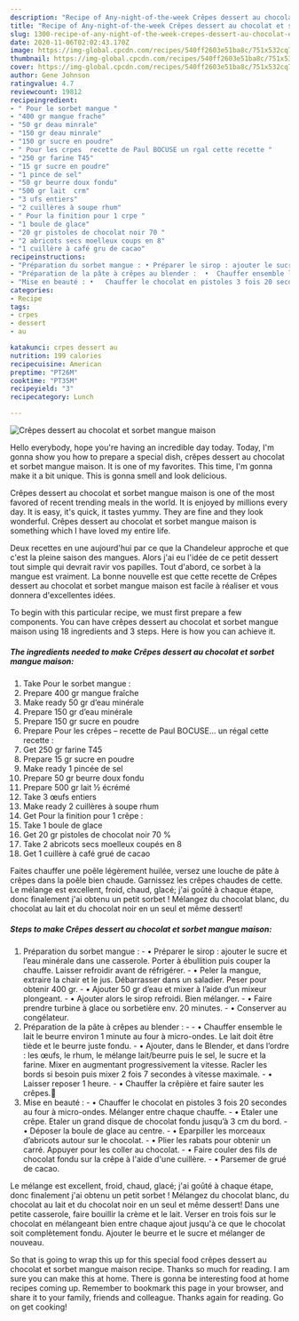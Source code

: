 ```yaml
---
description: "Recipe of Any-night-of-the-week Crêpes dessert au chocolat et sorbet mangue maison"
title: "Recipe of Any-night-of-the-week Crêpes dessert au chocolat et sorbet mangue maison"
slug: 1300-recipe-of-any-night-of-the-week-crepes-dessert-au-chocolat-et-sorbet-mangue-maison
date: 2020-11-06T02:02:43.170Z
image: https://img-global.cpcdn.com/recipes/540ff2603e51ba8c/751x532cq70/crepes-dessert-au-chocolat-et-sorbet-mangue-maison-photo-principale-de-la-recette.jpg
thumbnail: https://img-global.cpcdn.com/recipes/540ff2603e51ba8c/751x532cq70/crepes-dessert-au-chocolat-et-sorbet-mangue-maison-photo-principale-de-la-recette.jpg
cover: https://img-global.cpcdn.com/recipes/540ff2603e51ba8c/751x532cq70/crepes-dessert-au-chocolat-et-sorbet-mangue-maison-photo-principale-de-la-recette.jpg
author: Gene Johnson
ratingvalue: 4.7
reviewcount: 19812
recipeingredient:
- " Pour le sorbet mangue "
- "400 gr mangue frache"
- "50 gr deau minrale"
- "150 gr deau minrale"
- "150 gr sucre en poudre"
- " Pour les crpes  recette de Paul BOCUSE un rgal cette recette "
- "250 gr farine T45"
- "15 gr sucre en poudre"
- "1 pince de sel"
- "50 gr beurre doux fondu"
- "500 gr lait  crm"
- "3 ufs entiers"
- "2 cuillères à soupe rhum"
- " Pour la finition pour 1 crpe "
- "1 boule de glace"
- "20 gr pistoles de chocolat noir 70 "
- "2 abricots secs moelleux coups en 8"
- "1 cuillère à café gru de cacao"
recipeinstructions:
- "Préparation du sorbet mangue : • Préparer le sirop : ajouter le sucre et l’eau minérale dans une casserole. Porter à ébullition puis couper la chauffe. Laisser refroidir avant de réfrigérer. • Peler la mangue, extraire la chair et le jus. Débarrasser dans un saladier. Peser pour obtenir 400 gr. • Ajouter 50 gr d’eau et mixer à l’aide d’un mixeur plongeant. • Ajouter alors le sirop refroidi. Bien mélanger. •	Faire prendre turbine à glace ou sorbetière env. 20 minutes. •	Conserver au congélateur."
- "Préparation de la pâte à crêpes au blender :  •	Chauffer ensemble le lait le beurre environ 1 minute au four à micro-ondes. Le lait doit être tiède et le beurre juste fondu. •	Ajouter, dans le Blender, et dans l’ordre : les œufs, le rhum, le mélange lait/beurre puis le sel, le sucre et la farine. Mixer en augmentant progressivement la vitesse. Racler les bords si besoin puis mixer 2 fois 7 secondes à vitesse maximale. •	Laisser reposer 1 heure. •	Chauffer la crêpière et faire sauter les crêpes."
- "Mise en beauté : •	Chauffer le chocolat en pistoles 3 fois 20 secondes au four à micro-ondes. Mélanger entre chaque chauffe. •	Etaler une crêpe. Etaler un grand disque de chocolat fondu jusqu’à 3 cm du bord. •	Déposer la boule de glace au centre. •	Eparpiller les morceaux d’abricots autour sur le chocolat. •	Plier les rabats pour obtenir un carré. Appuyer pour les coller au chocolat. •	Faire couler des fils de chocolat fondu sur la crêpe à l&#39;aide d&#39;une cuillère. •	Parsemer de grué de cacao."
categories:
- Recipe
tags:
- crpes
- dessert
- au

katakunci: crpes dessert au 
nutrition: 199 calories
recipecuisine: American
preptime: "PT26M"
cooktime: "PT35M"
recipeyield: "3"
recipecategory: Lunch

---
```



![Crêpes dessert au chocolat et sorbet mangue maison](https://img-global.cpcdn.com/recipes/540ff2603e51ba8c/751x532cq70/crepes-dessert-au-chocolat-et-sorbet-mangue-maison-photo-principale-de-la-recette.jpg)

Hello everybody, hope you're having an incredible day today. Today, I'm gonna show you how to prepare a special dish, crêpes dessert au chocolat et sorbet mangue maison. It is one of my favorites. This time, I'm gonna make it a bit unique. This is gonna smell and look delicious.

Crêpes dessert au chocolat et sorbet mangue maison is one of the most favored of recent trending meals in the world. It is enjoyed by millions every day. It is easy, it's quick, it tastes yummy. They are fine and they look wonderful. Crêpes dessert au chocolat et sorbet mangue maison is something which I have loved my entire life.

Deux recettes en une aujourd&#39;hui par ce que la Chandeleur approche et que c&#39;est la pleine saison des mangues. Alors j&#39;ai eu l&#39;idée de ce petit dessert tout simple qui devrait ravir vos papilles. Tout d&#39;abord, ce sorbet à la mangue est vraiment. La bonne nouvelle est que cette recette de Crêpes dessert au chocolat et sorbet mangue maison est facile à réaliser et vous donnera d&#39;excellentes idées.


To begin with this particular recipe, we must first prepare a few components. You can have crêpes dessert au chocolat et sorbet mangue maison using 18 ingredients and 3 steps. Here is how you can achieve it.

<!--inarticleads1-->

##### The ingredients needed to make Crêpes dessert au chocolat et sorbet mangue maison:

1. Take  Pour le sorbet mangue :
1. Prepare 400 gr mangue fraîche
1. Make ready 50 gr d’eau minérale
1. Prepare 150 gr d’eau minérale
1. Prepare 150 gr sucre en poudre
1. Prepare  Pour les crêpes – recette de Paul BOCUSE… un régal cette recette :
1. Get 250 gr farine T45
1. Prepare 15 gr sucre en poudre
1. Make ready 1 pincée de sel
1. Prepare 50 gr beurre doux fondu
1. Prepare 500 gr lait ½ écrémé
1. Take 3 œufs entiers
1. Make ready 2 cuillères à soupe rhum
1. Get  Pour la finition pour 1 crêpe :
1. Take 1 boule de glace
1. Get 20 gr pistoles de chocolat noir 70 %
1. Take 2 abricots secs moelleux coupés en 8
1. Get 1 cuillère à café grué de cacao


Faites chauffer une poêle légèrement huilée, versez une louche de pâte à crêpes dans la poêle bien chaude. Garnissez les crêpes chaudes de cette. Le mélange est excellent, froid, chaud, glacé; j&#39;ai goûté à chaque étape, donc finalement j&#39;ai obtenu un petit sorbet ! Mélangez du chocolat blanc, du chocolat au lait et du chocolat noir en un seul et même dessert! 

<!--inarticleads2-->

##### Steps to make Crêpes dessert au chocolat et sorbet mangue maison:

1. Préparation du sorbet mangue : - • Préparer le sirop : ajouter le sucre et l’eau minérale dans une casserole. Porter à ébullition puis couper la chauffe. Laisser refroidir avant de réfrigérer. - • Peler la mangue, extraire la chair et le jus. Débarrasser dans un saladier. Peser pour obtenir 400 gr. - • Ajouter 50 gr d’eau et mixer à l’aide d’un mixeur plongeant. - • Ajouter alors le sirop refroidi. Bien mélanger. - •	Faire prendre turbine à glace ou sorbetière env. 20 minutes. - •	Conserver au congélateur.
1. Préparation de la pâte à crêpes au blender : -  - •	Chauffer ensemble le lait le beurre environ 1 minute au four à micro-ondes. Le lait doit être tiède et le beurre juste fondu. - •	Ajouter, dans le Blender, et dans l’ordre : les œufs, le rhum, le mélange lait/beurre puis le sel, le sucre et la farine. Mixer en augmentant progressivement la vitesse. Racler les bords si besoin puis mixer 2 fois 7 secondes à vitesse maximale. - •	Laisser reposer 1 heure. - •	Chauffer la crêpière et faire sauter les crêpes.
1. Mise en beauté : - •	Chauffer le chocolat en pistoles 3 fois 20 secondes au four à micro-ondes. Mélanger entre chaque chauffe. - •	Etaler une crêpe. Etaler un grand disque de chocolat fondu jusqu’à 3 cm du bord. - •	Déposer la boule de glace au centre. - •	Eparpiller les morceaux d’abricots autour sur le chocolat. - •	Plier les rabats pour obtenir un carré. Appuyer pour les coller au chocolat. - •	Faire couler des fils de chocolat fondu sur la crêpe à l&#39;aide d&#39;une cuillère. - •	Parsemer de grué de cacao.


Le mélange est excellent, froid, chaud, glacé; j&#39;ai goûté à chaque étape, donc finalement j&#39;ai obtenu un petit sorbet ! Mélangez du chocolat blanc, du chocolat au lait et du chocolat noir en un seul et même dessert! Dans une petite casserole, faire bouillir la crème et le lait. Verser en trois fois sur le chocolat en mélangeant bien entre chaque ajout jusqu&#39;à ce que le chocolat soit complètement fondu. Ajouter le beurre et le sucre et mélanger de nouveau. 

So that is going to wrap this up for this special food crêpes dessert au chocolat et sorbet mangue maison recipe. Thanks so much for reading. I am sure you can make this at home. There is gonna be interesting food at home recipes coming up. Remember to bookmark this page in your browser, and share it to your family, friends and colleague. Thanks again for reading. Go on get cooking!
